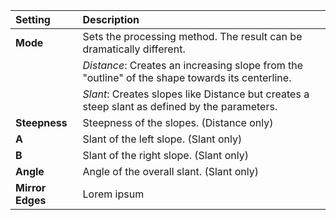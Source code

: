 | Setting          | Description                                                                                     |
| :--------------- | :---------------------------------------------------------------------------------------------- |
| **Mode**         | Sets the processing method. The result can be dramatically different.                           |
|                  | *Distance*: Creates an increasing slope from the "outline" of the shape towards its centerline. |
|                  | *Slant*: Creates slopes like Distance but creates a steep slant as defined by the parameters.   |
| **Steepness**    | Steepness of the slopes. (Distance only)                                                        |
| **A**            | Slant of the left slope. (Slant only)                                                           |
| **B**            | Slant of the right slope. (Slant only)                                                          |
| **Angle**        | Angle of the overall slant. (Slant only)                                                        |
| **Mirror Edges** | Lorem ipsum                                                                                     |
